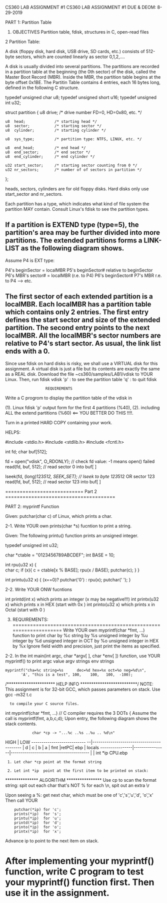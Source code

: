 CS360 LAB ASSIGNMENT #1
                  CS360 LAB ASSIGNMENT #1
                   DUE & DEOM: 8-29-2019

PART 1: Partition Table

1. OBJECTIVES
   Partition table, fdisk, structures in C, open-read files

2 Partition Table:

A disk (floppy disk, hard disk, USB drive, SD cards, etc.) consists of 512-byte
sectors, which are counted linearly as sector 0,1,2,....
 
A disk is usually divided into several partitions. The partitions are recorded 
in a partition table at the beginning (the 0th sector) of the disk, called the 
Master Boot Record (MBR). Inside the MBR, the partition table begins at the
byte offset 0x1BE. The Partitin Table contains 4 entries, each 16 bytes long, 
defined in the following C structure.

typedef unsigned char  u8;
typedef unsigned short u16;
typedef unsigned int   u32;

struct partition {
	u8 drive;             /* drive number FD=0, HD=0x80, etc. */

	u8  head;             /* starting head */
	u8  sector;           /* starting sector */
	u8  cylinder;         /* starting cylinder */

	u8  sys_type;         /* partition type: NTFS, LINUX, etc. */

	u8  end_head;         /* end head */
	u8  end_sector;       /* end sector */
	u8  end_cylinder;     /* end cylinder */

	u32 start_sector;     /* starting sector counting from 0 */
	u32 nr_sectors;       /* number of of sectors in partition */
};

heads, sectors, cylinders are for old floppy disks. 
Hard disks only use start_sector and nr_sectors.
 
Each partition has a type, which indicates what kind of file system the 
partition MAY contain. Consult Linux's fdisk to see the partition types.

If a partition is EXTEND type (type=5), the partition's area may be further 
divided into more partitions. The extended partitions forms a LINK-LIST as the 
following diagram shows. 
------------------------------------------------------------------------------
Assume P4 is EXT type:

P4's beginSector = localMBR
                     P5's beginSector# relative to beginSector
                     P6's MBR's sector# = localMBR
                         (r.e. to P4)       P6's beginSector# 
                                            P7's MBR r.e. to P4 --> etc.

The first sector of each extended partition is a localMBR. Each localMBR has a
partition table which contains only 2 entries. The first entry defines the start
sector and size of the extended partition. The second entry points to the next
localMBR. All the localMBR's sector numbers are relative to P4's start sector.
As usual, the link list ends with a 0.
-------------------------------------------------------------------------------

Since use fdisk on hard disks is risky, we shall use a VIRTUAL disk for this
assignment. A virtual disk is just a file but its contents are exactly the same
as a REAL disk. Download the file ~cs360/samples/LAB1/vdisk to YOUR Linux. 
Then, run       fdisk vdisk 
                 'p' : to see the partition table
                 'q' : to quit fdisk

                      REQUIREMENTS

Write a C progrom to display the partition table of the vdisk in
 
(1). Linux fdisk 'p' output form for the first 4 partitions (%40),
(2). including ALL the extend partitions (%60) <== YOU BETTER DO THIS !!!!.

Turn in a printed HARD COPY containing your work. 

HELPS:

#include <stdio.h>
#include <stdlib.h>
#include <fcntl.h>

int fd;
char buf[512];

fd = open("vdisk", O_RDONLY);  // check fd value: -1 means open() failed
read(fd, buf, 512);            // read sector 0 into buf[ ]

lseek(fd, (long)123*512, SEEK_SET);  // lseek to byte 123*512 OR sector 123
read(fd, buf, 512);                  // read sector 123 into buf[ ]


=========================== Part 2 ======================================

PART 2: myprintf Function

Given: putchar(char c) of Linux, which prints a char.

2-1. Write YOUR own prints(char *s) fucntion to print a string.

Given: The following printu() function prints an unsigned integer.

typedef unsigned int u32;

char *ctable = "0123456789ABCDEF";
int  BASE = 10; 

int rpu(u32 x)
{  
    char c;
    if (x){
       c = ctable[x % BASE];
       rpu(x / BASE);
       putchar(c);
    }
}

int printu(u32 x)
{
   (x==0)? putchar('0') : rpu(x);
   putchar(' ');
}

2-2. Write YOUR ONW fucntions 

 int  printd(int x) which prints an integer (x may be negative!!!)
 int  printx(u32 x) which prints x in HEX   (start with 0x )
 int  printo(u32 x) which prints x in Octal (start with 0  )

3. REQUIREMENTS:
====================================================================
   Write YOUR own myprintf(char *fmt, ...) function to print 
         char                      by %c
         string                    by %s
         unsigned integer          by %u
         integer                   by %d
         unsigned integer in OCT   by %o
         unsigned integer in HEX   by %x
   Ignore field width and precision, just print the items as specified.

2-2. In the int main(int argc, char *argv[ ], char *env[ ]) function, 
     use YOUR myprintf() to print
              argc value
              argv strings
              env  strings
 
    myprintf("cha=%c string=%s      dec=%d hex=%x oct=%o neg=%d\n", 
	       'A', "this is a test", 100,    100,   100,  -100);

/********************** HELP INFO **************************/
NOTE: This assignment is for 32-bit GCC, which passes parameters on stack.
      Use  
               gcc -m32 t.c

      to compile your C source files.

int myprintf(char *fmt, ...)      // C compiler requires the 3 DOTs
{
   Assume the call is myprintf(fmt, a,b,c,d);
   Upon entry, the following diagram shows the stack contents.
 
                char *cp -> "...%c ..%s ..%u .. %d\n"
   HIGH               |                                              LOW 
 --------------------------- --|------------------------------------------
   | d | c | b | a | fmt |retPC| ebp | locals
 ----------------|----------------|---------------------------------------
                 |                | 
            int *ip            CPU.ebp
  
     1. Let char *cp point at the format string

     2. Let int *ip  point at the first item to be printed on stack:

  *************** ALGORITHM ****************
   Use cp to scan the format string:
       spit out each char that's NOT %
       for each \n, spit out an extra \r

   Upon seeing a %: get next char, which must be one of 'c','s','u','d', 'o','x'
   Then call YOUR

        putchar(*ip) for 'c';
        prints(*ip)  for 's';
        printu(*ip)  for 'u';
        printd(*ip)  for 'd';
        printo(*ip)  for 'o';
        printx(*ip)  for 'x';

   Advance ip to point to the next item on stack.

After implementing your myprintf() function, write C program to test your 
myprintf() function first. Then use it in the assignment.
=========================================================================







